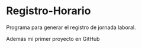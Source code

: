 # Registro-Horario
Programa para generar el registro de jornada laboral.

Además mi primer proyecto en GitHub
